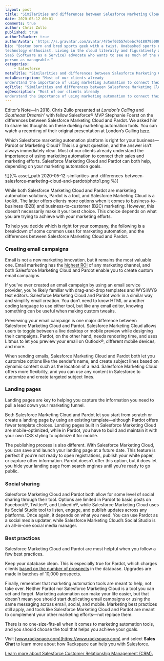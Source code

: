```yaml
---
layout: post
title: "Similarities and differences between Salesforce Marketing Cloud and Pardot"
date: 2020-05-12 00:01
comments: true
author: Chris Zullo
published: true
authorIsRacker: true
authorAvatar: 'https://s.gravatar.com/avatar/475ef03557ebebc76180795000996012'
bio: "Boston born and bred sports geek with a twist. Unabashed sports nut and
technology enthusiast. Living in the cloud literally and figuratively as a
SaaS (Software as a Service) advocate who wants to see as much of the world in
person as manageable."
categories:
    - Salesforce
metaTitle: "Similarities and differences between Salesforce Marketing Cloud and Pardot"
metaDescription: "Most of our clients already
understand the importance of using marketing automation to connect their sales and marketing efforts. Salesforce Marketing Cloud and Pardot can both help, depending on your marketing automation goals."
ogTitle: "Similarities and differences between Salesforce Marketing Cloud and Pardot"
ogDescription: "Most of our clients already
understand the importance of using marketing automation to connect their sales and marketing efforts. Salesforce Marketing Cloud and Pardot can both help, depending on your marketing automation goals."
---
```


Editor’s Note&mdash;In 2018, Chris Zullo presented at *London’s Calling* and *Southeast Dreamin’* with fellow Salesforce&reg; MVP
Stephanie Foerst on the differences between Salesforce Marketing Cloud and Pardot. We asked him to share his
thoughts on these dueling marketing automation tools. You can watch a recording of their
original presentation at London’s Calling [here](https://www.youtube.com/watch?v=OFAUujdORkU&feature=youtu.be).

Which Salesforce marketing automation platform is right for your business&mdash;
Pardot or Marketing Cloud? This is a great question, and the answer isn’t always immediately clear. Most of our clients already
understand the importance of using marketing automation to connect their sales and marketing efforts. Salesforce Marketing Cloud and Pardot
can both help, depending on your marketing automation goals.

<!-- more -->

![]({% asset_path 2020-05-12-similarities-and-differences-between-salesforce-marketing-cloud-and-pardot/photo1.png %})

While both Salesforce Marketing Cloud and Pardot are marketing automation solutions, Pardot is a tool, and Salesforce Marketing Cloud is a toolkit.
The latter offers clients more options when it comes to business-to-business (B2B) and business-to-customer (B2C) marketing. However, this doesn’t necessarily make it your best choice.
This choice depends on what you are trying to achieve with your marketing efforts.

To help you decide which is right for your company, the following is a breakdown of some common uses for marketing automation,
and the differences between Salesforce Marketing Cloud and Pardot.

### Creating email campaigns

Email is not a new marketing innovation, but it remains the most valuable one. Email marketing has the [highest ROI](https://www.campaignmonitor.com/resources/guides/email-marketing-new-rules/)
of any marketing channel, and both Salesforce Marketing Cloud and Pardot enable you to create custom email campaigns.

If you’ve ever created an email campaign by using an email service provider, you’re likely familiar with drag-and-drop templates
and WYSIWYG text editors. Salesforce Marketing Cloud and Pardot work in a similar way and simplify email creation. You don’t need to know HTML or another
coding language to use either tool, but like any email editor, knowing something can be useful when making custom tweaks.

Previewing your email campaign is one major difference between Salesforce Marketing Cloud and Pardot. Salesforce Marketing Cloud allows users
to toggle between a live desktop or mobile preview while designing their campaigns. Pardot, on the other hand, needs rendering time, and uses
Litmus to let you preview your email on Outlook&reg;, different mobile devices, and more.

When sending emails, Salesforce Marketing Cloud and Pardot both let you customize options like the sender’s name, and create subject lines
based on dynamic content such as the location of a lead. Salesforce Marketing Cloud offers more flexibility, and you can use any content
in Salesforce to customize and create targeted subject lines.

### Landing pages

Landing pages are key to helping you capture the information you need to pull a lead down your marketing funnel.

Both Salesforce Marketing Cloud and Pardot let you start from scratch or create a landing page by using
an existing template&mdash;although Pardot offers fewer template choices. Landing pages built in Salesforce Marketing
Cloud are mobile-optimized, while in Pardot, you have to build and maintain it with your own CSS styling to optimize it for mobile.

The publishing process is also different. With Salesforce Marketing Cloud, you can save and launch your landing page at a future date.
This feature is perfect if you’re not ready to open registrations, publish your white paper, or capture other information. Pardot doesn’t
offer this option, but it does let you hide your landing page from search engines until you’re ready to go public.

### Social sharing

Salesforce Marketing Cloud and Pardot both allow for some level of social sharing through their tool. Options are
limited in Pardot to basic posts on Facebook&reg;, Twitter&reg;, and LinkedIn&reg;, while Salesforce Marketing Cloud uses its Social
Studio tool to listen, engage, and publish updates across any platforms. Once again, it depends on what you need.
You can use Pardot as a social media updater, while Salesforce Marketing Cloud’s Social Studio is an all-in-one social media manager.

### Best practices

Salesforce Marketing Cloud and Pardot are most helpful when you follow a few best practices.

Keep your database clean. This is especially true for Pardot,
which charges clients [based on the number of prospects](https://help.salesforce.com/articleView?id=pardot_admin_database_limit.htm&type=0)
in the database. Upgrades are made in batches of 10,000 prospects.

Finally, remember that marketing automation tools are meant to help, not take over. Neither
Pardot nor Salesforce Marketing Cloud is a tool you can set and forget. Marketing automation can make your life easier,
but that doesn't mean you should start duplicating email campaigns or using the same messaging across email, social,
and mobile. Marketing best practices still apply, and tools like Salesforce Marketing Cloud and Pardot are meant to complement your other marketing efforts&mdash;not replace them.

There is no one-size-fits-all when it comes to marketing automation tools, and you should choose the tool that helps you achieve your goals.

Visit [www.rackspace.com](https://www.rackspace.com) and select **Sales Chat** to learn more about how Rackspace can help you with Salesforce.

<a class="cta purple" id="cta" href="https://www.rackspace.com/salesforce">Learn more about Salesforce Customer Relationship Management (CRM).</a>




